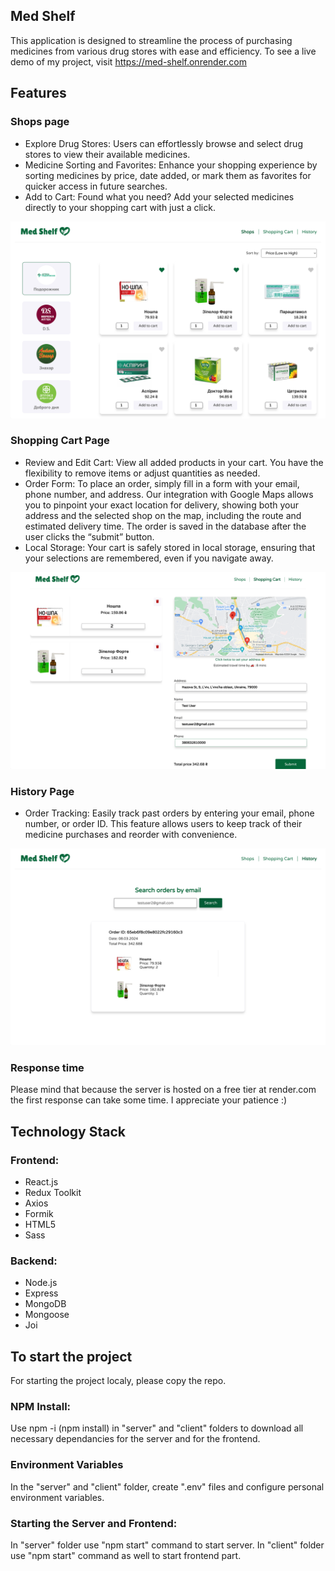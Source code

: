 ## Med Shelf

This application is designed to streamline the process of purchasing medicines from various drug stores with ease and efficiency.
To see a live demo of my project, visit https://med-shelf.onrender.com

## Features

### Shops page

- Explore Drug Stores: Users can effortlessly browse and select drug stores to view their available medicines.
- Medicine Sorting and Favorites: Enhance your shopping experience by sorting medicines by price, date added, or mark them as favorites for quicker access in future searches.
- Add to Cart: Found what you need? Add your selected medicines directly to your shopping cart with just a click.

![screenshot1](client/src/img/screenshots/shops.png)

### Shopping Cart Page

- Review and Edit Cart: View all added products in your cart. You have the flexibility to remove items or adjust quantities as needed.
- Order Form: To place an order, simply fill in a form with your email, phone number, and address. Our integration with Google Maps allows you to pinpoint your exact location for delivery, showing both your address and the selected shop on the map, including the route and estimated delivery time. The order is saved in the database after the user clicks the “submit” button.
- Local Storage: Your cart is safely stored in local storage, ensuring that your selections are remembered, even if you navigate away.

![screenshot1](client/src/img/screenshots/cart.png)

### History Page

- Order Tracking: Easily track past orders by entering your email, phone number, or order ID. This feature allows users to keep track of their medicine purchases and reorder with convenience.

![screenshot1](client/src/img/screenshots/history.png)

### Response time
Please mind that because the server is hosted on a free tier at render.com the first response can take some time.
I appreciate your patience :)

## Technology Stack
### Frontend:
- React.js
- Redux Toolkit
- Axios
- Formik
- HTML5
- Sass

### Backend:
- Node.js
- Express
- MongoDB
- Mongoose
- Joi

## To start the project
For starting the project localy, please copy the repo.

### NPM Install:
Use npm -i (npm install) in "server" and "client" folders to download all necessary dependancies for the server and for the frontend.

### Environment Variables
In the "server" and "client" folder, create ".env" files and configure personal environment variables.

### Starting the Server and Frontend:
In "server" folder use "npm start" command to start server. In "client" folder use "npm start" command as well to start frontend part.
